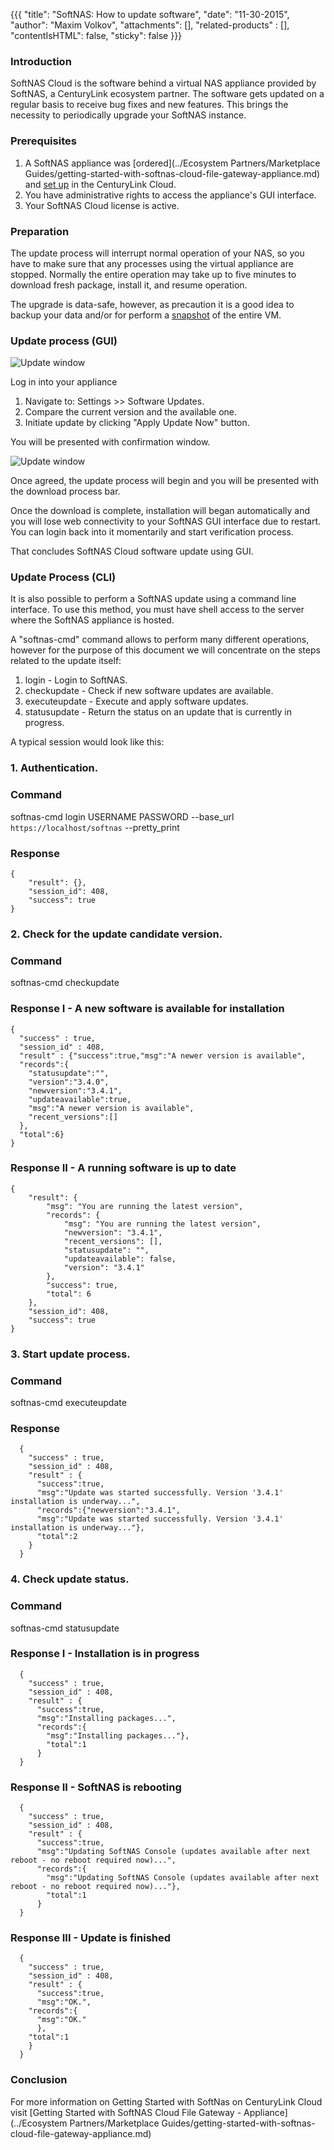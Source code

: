 {{{
  "title": "SoftNAS: How to update software",
  "date": "11-30-2015",
  "author": "Maxim Volkov",
  "attachments": [],
  "related-products" : [],
  "contentIsHTML": false,
  "sticky": false
}}}

### Introduction

SoftNAS Cloud is the software behind a virtual NAS appliance provided by SoftNAS, a CenturyLink ecosystem partner. The software gets updated on a regular basis to receive bug fixes and new features. This brings the necessity to periodically upgrade your SoftNAS instance. 

### Prerequisites

1. A SoftNAS appliance was [ordered](../Ecosystem Partners/Marketplace Guides/getting-started-with-softnas-cloud-file-gateway-appliance.md) and [set up](using-a-software-defined-virtual-nassan-on-centurylink-cloud.md) in the CenturyLink Cloud.
2. You have administrative rights to access the appliance's GUI interface.
3. Your SoftNAS Cloud license is active.

### Preparation

The update process will interrupt normal operation of your NAS, so you have to make sure that any processes using the virtual appliance are stopped. Normally the entire operation may take up to five minutes to download fresh package, install it, and resume operation.

The upgrade is data-safe, however, as precaution it is a good idea to backup your data and/or for perform a [snapshot](creating-and-managing-server-snapshots.md) of the entire VM.

### Update process (GUI)

![Update window](../images/softnas-update-1.png)

Log in into your appliance

1. Navigate to: Settings >> Software Updates.
2. Compare the current version and the available one.
3. Initiate update by clicking "Apply Update Now" button.

You will be presented with confirmation window.

![Update window](../images/softnas-update-2.png)

Once agreed, the update process will begin and you will be presented with the download process bar.

Once the download is complete, installation will began automatically and you will lose web connectivity to your SoftNAS GUI interface due to restart. You can login back into it momentarily and start verification process.

That concludes SoftNAS Cloud software update using GUI.

### Update Process (CLI)

It is also possible to perform a SoftNAS update using a command line interface. To use this method, you must have shell access to the server where the SoftNAS appliance is hosted.

A "softnas-cmd" command allows to perform many different operations, however for the purpose of this document we will concentrate on the steps related to the update itself:

1. login - Login to SoftNAS.
2. checkupdate - Check if new software updates are available.
2. executeupdate - Execute and apply software updates.
3. statusupdate - Return the status on an update that is currently in progress.

A typical session would look like this:

### 1. Authentication.

### Command
softnas-cmd login USERNAME PASSWORD --base_url `https://localhost/softnas` --pretty_print

### Response
    {
        "result": {},
        "session_id": 408,
        "success": true
    }

### 2. Check for the update candidate version.

### Command

softnas-cmd checkupdate

### Response I - A new software is available for installation
    {
      "success" : true,
      "session_id" : 408,
      "result" : {"success":true,"msg":"A newer version is available",
      "records":{
        "statusupdate":"",
        "version":"3.4.0",
        "newversion":"3.4.1",
        "updateavailable":true,
        "msg":"A newer version is available",
        "recent_versions":[]
      },
      "total":6}
    }

### Response II - A running software is up to date
    {
        "result": {
            "msg": "You are running the latest version",
            "records": {
                "msg": "You are running the latest version",
                "newversion": "3.4.1",
                "recent_versions": [],
                "statusupdate": "",
                "updateavailable": false,
                "version": "3.4.1"
            },
            "success": true,
            "total": 6
        },
        "session_id": 408,
        "success": true
    }


### 3. Start update process.
### Command
softnas-cmd executeupdate

### Response
      {
        "success" : true,
        "session_id" : 408,
        "result" : {
          "success":true,
          "msg":"Update was started successfully. Version '3.4.1' installation is underway...",
          "records":{"newversion":"3.4.1",
          "msg":"Update was started successfully. Version '3.4.1' installation is underway..."},
          "total":2
        }
      }

### 4. Check update status.

### Command
softnas-cmd statusupdate
### Response I - Installation is in progress
      {
        "success" : true,
        "session_id" : 408,
        "result" : {
          "success":true,
          "msg":"Installing packages...",
          "records":{
            "msg":"Installing packages..."},
            "total":1
          }
      }

### Response II - SoftNAS is rebooting
      {
        "success" : true,
        "session_id" : 408,
        "result" : {
          "success":true,
          "msg":"Updating SoftNAS Console (updates available after next reboot - no reboot required now)...",
          "records":{
            "msg":"Updating SoftNAS Console (updates available after next reboot - no reboot required now)..."},
            "total":1
          }
      }

### Response III - Update is finished
      {
        "success" : true,
        "session_id" : 408,
        "result" : {
          "success":true,
          "msg":"OK.",
        "records":{
          "msg":"OK."
          },
        "total":1
        }
      }

### Conclusion

For more information on Getting Started with SoftNas on CenturyLink Cloud visit [Getting Started with SoftNAS Cloud File Gateway - Appliance](../Ecosystem Partners/Marketplace Guides/getting-started-with-softnas-cloud-file-gateway-appliance.md)
